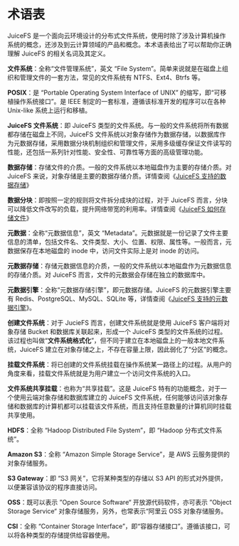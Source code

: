 # 术语表

JuiceFS 是一个面向云环境设计的分布式文件系统，使用时除了涉及计算机操作系统的概念，还涉及到云计算领域的产品和概念。本术语表给出了可以帮助你正确理解 JuiceFS 的相关名词及其定义。

**文件系统**：全称“文件管理系统”，英文 “File System”。简单来说就是在磁盘上组织和管理文件的一套方法，常见的文件系统有 NTFS、Ext4、Btrfs 等。

**POSIX**：是 “Portable Operating System Interface of UNIX” 的缩写，即“可移植操作系统接口”。是 IEEE 制定的一套标准，遵循该标准开发的程序可以在各种 Unix-like 系统上运行和移植。

**JuiceFS 文件系统**：即 JuiceFS 类型的文件系统。与一般的文件系统将所有数据都存储在磁盘上不同，JuiceFS 文件系统以对象存储作为数据存储，以数据库作为元数据存储，采用数据分块机制组织和管理文件，采用多级缓存保证文件读写的性能，还包括一系列针对性能、安全性、可靠性等方面的高级管理功能。

**数据存储**：存储文件的介质。一般的文件系统以本地磁盘作为主要的存储介质。对 JuiceFS 来说，对象存储是主要的数据存储介质。详情查阅《[JuiceFS 支持的数据存储](how_to_setup_object_storage.md#支持的存储服务)》

**数据分块**：即按照一定的规则将文件拆分成块的过程，对于 JuiceFS 而言，分块可以降低文件改写的负载，提升网络带宽的利用率。详情查阅《[JuiceFS 如何存储文件](how_juicefs_store_files.md)》

**元数据**：全称“元数据信息”，英文 “Metadata”。元数据就是一份记录了文件主要信息的清单，包括文件名、文件类型、大小、位置、权限、属性等。一般而言，元数据保存在本地磁盘的 inode 中，访问文件实际上是对 inode 的访问。

**元数据存储**：存储元数据信息的介质，一般的文件系统以本地磁盘作为元数据信息的存储介质。对 JuiceFS 而言，文件的元数据会存储在独立的数据库中。

**元数据引擎**：全称“元数据存储引擎”，即元数据存储。JuiceFS 的元数据引擎主要有 Redis、PostgreSQL、MySQL、SQLite 等，详情查阅《[JuiceFS 支持的元数据引擎](how_to_setup_metadata_engine.md)》。

**创建文件系统**：对于 JucieFS 而言，创建文件系统就是使用 JuiceFS 客户端将对象存储 Bucket 和数据库关联起来，形成一个 JuiceFS 类型的文件系统的过程。该过程也叫做“**文件系统格式化**”，但不同于建立在本地磁盘上的一般本地文件系统，JuiceFS 建立在对象存储之上，不存在容量上限，因此弱化了“分区”的概念。

**挂载文件系统**：将已创建的文件系统挂载在操作系统某一路径上的过程。从用户的角度来看，挂载文件系统就是为用户建立一个访问文件系统的入口。

**文件系统共享挂载**：也称为“共享挂载”。这是 JuiceFS 特有的功能概念，对于一个使用云端对象存储和数据库建立的 JuiceFS 文件系统，任何能够访问该对象存储和数据库的计算机都可以挂载该文件系统，而且支持任意数量的计算机同时挂载共享使用。

**HDFS**：全称 “Hadoop Distributed File System”，即 “Hadoop 分布式文件系统”。

**Amazon S3**：全称 “Amazon Simple Storage Service”，是 AWS 云服务提供的对象存储服务。

**S3 Gateway**：即 “S3 网关”，它将某种类型的存储以 S3 API 的形式对外提供，以便兼容该协议的程序直接访问。

**OSS**：既可以表示 ”Open Source Software“ 开放源代码软件，亦可表示 ”Object Storage Service“ 对象存储服务，另外，也常表示“阿里云 OSS 对象存储服务。

**CSI**：全称 “Container Storage Interface”，即“容器存储接口”。遵循该接口，可以将各种类型的存储提供给容器使用。

